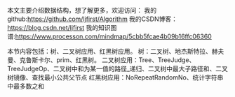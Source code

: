 本文主要介绍数据结构，想了解更多，欢迎访问：
我的github:https://github.com/ljfirst/Algorithm
我的CSDN博客：https://blog.csdn.net/ljfirst 
我的知识图谱:https://www.processon.com/mindmap/5cbb5fcae4b09b16ffc06360

本节内容包括：树、二叉树应用、红黑树应用。
树：二叉树、地杰斯特拉、赫夫曼、克鲁斯卡尔、prim、红黑树。
二叉树应用：Tree、TreeJudge、TreeJudgeOp、二叉树中和为某一值的路径_递归、二叉树中最大子路径和、二叉树镜像、查找最小公共父节点
红黑树应用：NoRepeatRandomNo、统计字符串中最多数之和
